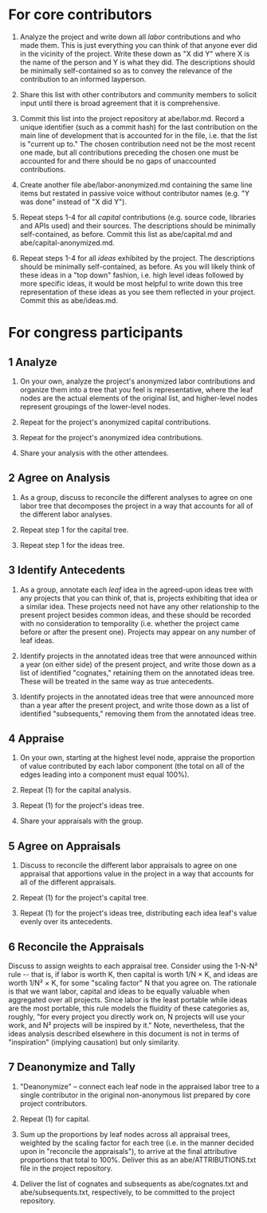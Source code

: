 # For core contributors

1. Analyze the project and write down all _labor_ contributions and who made them. This is just everything you can think of that anyone ever did in the vicinity of the project. Write these down as "X did Y" where X is the name of the person and Y is what they did. The descriptions should be minimally self-contained so as to convey the relevance of the contribution to an informed layperson.

2. Share this list with other contributors and community members to solicit input until there is broad agreement that it is comprehensive.

3. Commit this list into the project repository at abe/labor.md. Record a unique identifier (such as a commit hash) for the last contribution on the main line of development that is accounted for in the file, i.e. that the list is "current up to." The chosen contribution need not be the most recent one made, but all contributions preceding the chosen one must be accounted for and there should be no gaps of unaccounted contributions.

4. Create another file abe/labor-anonymized.md containing the same line items but restated in passive voice without contributor names (e.g. "Y was done" instead of "X did Y").

5. Repeat steps 1-4 for all _capital_ contributions (e.g. source code, libraries and APIs used) and their sources. The descriptions should be minimally self-contained, as before. Commit this list as abe/capital.md and abe/capital-anonymized.md.

6. Repeat steps 1-4 for all _ideas_ exhibited by the project. The descriptions should be minimally self-contained, as before. As you will likely think of these ideas in a "top down" fashion, i.e. high level ideas followed by more specific ideas, it would be most helpful to write down this tree representation of these ideas as you see them reflected in your project. Commit this as abe/ideas.md.

# For congress participants

## 1 Analyze

1. On your own, analyze the project's anonymized labor contributions and organize them into a tree that you feel is representative, where the leaf nodes are the actual elements of the original list, and higher-level nodes represent groupings of the lower-level nodes.

2. Repeat for the project's anonymized capital contributions.

3. Repeat for the project's anonymized idea contributions.

4. Share your analysis with the other attendees.

## 2 Agree on Analysis

1. As a group, discuss to reconcile the different analyses to agree on one labor tree that decomposes the project in a way that accounts for all of the different labor analyses.

2. Repeat step 1 for the capital tree.

3. Repeat step 1 for the ideas tree.

## 3 Identify Antecedents

1. As a group, annotate each _leaf_ idea in the agreed-upon ideas tree with any projects that you can think of, that is, projects exhibiting that idea or a similar idea. These projects need not have any other relationship to the present project besides common ideas, and these should be recorded with no consideration to temporality (i.e. whether the project came before or after the present one). Projects may appear on any number of leaf ideas.

2. Identify projects in the annotated ideas tree that were announced within a year (on either side) of the present project, and write those down as a list of identified "cognates," retaining them on the annotated ideas tree. These will be treated in the same way as true antecedents.

3. Identify projects in the annotated ideas tree that were announced more than a year after the present project, and write those down as a list of identified "subsequents," removing them from the annotated ideas tree.

## 4 Appraise

1. On your own, starting at the highest level node, appraise the proportion of value contributed by each labor component (the total on all of the edges leading into a component must equal 100%).

2. Repeat (1) for the capital analysis.

3. Repeat (1) for the project's ideas tree.

4. Share your appraisals with the group.

## 5 Agree on Appraisals

1. Discuss to reconcile the different labor appraisals to agree on one appraisal that apportions value in the project in a way that accounts for all of the different appraisals.

2. Repeat (1) for the project's capital tree.

3. Repeat (1) for the project's ideas tree, distributing each idea leaf's value evenly over its antecedents.

## 6 Reconcile the Appraisals

Discuss to assign weights to each appraisal tree. Consider using the 1-N-N² rule -- that is, if labor is worth K, then capital is worth 1/N × K, and ideas are worth 1/N² × K, for some "scaling factor" N that you agree on. The rationale is that we want labor, capital and ideas to be equally valuable when aggregated over all projects. Since labor is the least portable while ideas are the most portable, this rule models the fluidity of these categories as, roughly, "for every project you directly work on, N projects will use your work, and N² projects will be inspired by it." Note, nevertheless, that the ideas analysis described elsewhere in this document is not in terms of "inspiration" (implying causation) but only similarity.

## 7 Deanonymize and Tally

1. "Deanonymize" – connect each leaf node in the appraised labor tree to a single contributor in the original non-anonymous list prepared by core project contributors.

2. Repeat (1) for capital.

3. Sum up the proportions by leaf nodes across all appraisal trees, weighted by the scaling factor for each tree (i.e. in the manner decided upon in "reconcile the appraisals"), to arrive at the final attributive proportions that total to 100%. Deliver this as an abe/ATTRIBUTIONS.txt file in the project repository.

4. Deliver the list of cognates and subsequents as abe/cognates.txt and abe/subsequents.txt, respectively, to be committed to the project repository.
